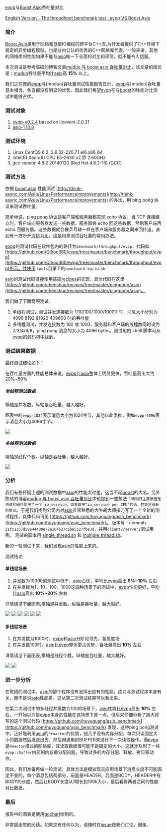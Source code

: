[evpp]与[Boost.Asio]吞吐量对比

[English Version：The throughput benchmark test : evpp VS Boost.Asio](benchmark_throughput_vs_asio_cn.md)

### 简介

[Boost.Asio]是用于网络和低层IO编程的跨平台C++库,为开发者提供了C++环境下稳定的异步编程模型。也是业内公认的优秀的C++网络库代表。一般来讲，其他的网络库的性能如果不能与[asio]做一下全面的对比和评测，就不能令人信服。

本次测试是参考陈硕的博客文章[muduo 与 boost asio 吞吐量对比](http://blog.csdn.net/Solstice/article/details/5863411)，该文章的结论是：[muduo]吞吐量平均比[asio]高 **15%** 以上。

我们之前做的[evpp]与[moduo]吞吐量测试性能报告显示，[evpp]与[moduo]吞吐量基本相当，各自都没有明显的优势。因此我们希望[evpp]在与[boost]的性能对比测试中能够占优。

### 测试对象

1. [evpp-v0.2.4](https://github.com/Qihoo360/evpp/archive/v0.2.4.zip) based on libevent-2.0.21
2. [asio-1.10.8](http://www.boost.org/)

### 测试环境

1. Linux CentOS 6.2, 2.6.32-220.7.1.el6.x86_64
2. Intel(R) Xeon(R) CPU E5-2630 v2 @ 2.60GHz
3. gcc version 4.8.2 20140120 (Red Hat 4.8.2-15) (GCC) 


### 测试方法

依据 [boost.asio] 性能测试 [http://think-async.com/Asio/LinuxPerformanceImprovements](http://think-async.com/Asio/LinuxPerformanceImprovements) 的办法，用 ping pong 协议来测试吞吐量。

简单地说，ping pong 协议是客户端和服务器都实现 echo 协议。当 TCP 连接建立时，客户端向服务器发送一些数据，服务器会 echo 回这些数据，然后客户端再 echo 回服务器。这些数据就会像乒乓球一样在客户端和服务器之间来回传送，直到有一方断开连接为止。这是用来测试吞吐量的常用办法。

[evpp]的测试代码在软件包内的路径为`benchmark/throughput/evpp`，代码如[https://github.com/Qihoo360/evpp/tree/master/benchmark/throughput/evpp](https://github.com/Qihoo360/evpp/tree/master/benchmark/throughput/evpp)所示。并使用 `tools`目录下的`benchmark-build.sh`

[asio]的测试代码直接使用陈硕[recipes]的实现，具体代码在这里[https://github.com/chenshuo/recipes/tree/master/pingpong/asio](https://github.com/chenshuo/recipes/tree/master/pingpong/asio)。

我们做了下面两项测试：

1. 单线程测试，测试并发连接数为 1/10/100/1000/10000 时，消息大小分别为 4096 8192 81920 409600 时的吞吐量
2. 多线程测试，并发连接数为 100 或 1000，服务器和客户端的线程数同时设为 2/3/4/6/8，ping pong 消息的大小为 4096 bytes。测试用的 shell 脚本可从[evpp]的源码包中找到。

### 测试结果数据

最终测试结论如下：

在吞吐量方面的性能总体来说，[evpp]比[asio]整体上明显更快，吞吐量高出大约20%~50%

##### 单线程测试数据

横轴是并发数。纵轴是吞吐量，越大越好。

图表中的`evpp-1024`表示消息大小为1024字节，其他以此类推，例如`evpp-4096`表示消息大小为4096字节。

![](https://raw.githubusercontent.com/zieckey/resources/master/evpp/benchmark/throughput/evpp-vs-asio-from-chenshuo-recipes-1thread.png)

##### 多线程测试数据

横轴是线程个数。纵轴是吞吐量，越大越好。

![](https://raw.githubusercontent.com/zieckey/resources/master/evpp/benchmark/throughput/multi-thread-evpp-vs-asio-from-chenshuo-recipes.png)


### 分析

我们有些怀疑上述的测试数据中[asio]的性能太过差，这当不起[boost]的大名。另外陈硕的博客[muduo 与 boost asio 吞吐量对比](http://blog.csdn.net/Solstice/article/details/5863411)中也提到一些想法：`猜测其主要原因是测试代码只使用了一个 io_service，如果改用“io_service per CPU”的话，性能应该有所提高`。于是我们找到公司内对[asio]非常熟悉的大牛胡大师操刀写了一个全新的测试程序，具体代码请见 [https://github.com/huyuguang/asio_benchmark](https://github.com/huyuguang/asio_benchmark)。 版本号：commits `21fc1357d59644400e72a164627c1be5327fbe3d`，并用`client2/server2`测试用例。 测试的脚本用 [single_thread.sh](https://github.com/Qihoo360/evpp/blob/master/benchmark/throughput/asio/single_thread.sh) 和 [multiple_thread.sh](https://github.com/Qihoo360/evpp/blob/master/benchmark/throughput/asio/multiple_thread.sh)。


新的一轮测试下来，我们发现[asio]的性能上来的。

测试结论

#### 单线程场景

1. 并发数为10000的测试中低于，[asio]占优，平均比[evpp]高出 **5%~10%** 左右
2. 在并发数为1，10，100，1000这四种场景下的测试中，[evpp]性能更好，平均比[asio]高出 **10%~20%** 左右

详情请见下面图表,横轴是并发数。纵轴是吞吐量，越大越好。

![](https://raw.githubusercontent.com/zieckey/resources/master/evpp/benchmark/throughput/evpp-vs-asio-1thread-1024.png)
![](https://raw.githubusercontent.com/zieckey/resources/master/evpp/benchmark/throughput/evpp-vs-asio-1thread-2048.png)
![](https://raw.githubusercontent.com/zieckey/resources/master/evpp/benchmark/throughput/evpp-vs-asio-1thread-4096.png)
![](https://raw.githubusercontent.com/zieckey/resources/master/evpp/benchmark/throughput/evpp-vs-asio-1thread-8192.png)
![](https://raw.githubusercontent.com/zieckey/resources/master/evpp/benchmark/throughput/evpp-vs-asio-1thread-16384.png)
![](https://raw.githubusercontent.com/zieckey/resources/master/evpp/benchmark/throughput/evpp-vs-asio-1thread-81920.png)

#### 多线程场景

1. 在并发数为1000时，[evpp]和[asio]分阶段领先，各擅胜场
2. 在并发数100时，[asio]比[evpp]整体更占优势，吞吐量高出 **10%** 左右


详情请见下面图表,横轴是线程个数。纵轴是吞吐量，越大越好。



![](https://raw.githubusercontent.com/zieckey/resources/master/evpp/benchmark/throughput/evpp-vs-asio-multi-thread-100connection-16384.png)
![](https://raw.githubusercontent.com/zieckey/resources/master/evpp/benchmark/throughput/evpp-vs-asio-multi-thread-1000connection-16384.png)

### 进一步分析

在陈硕的测试中，[asio]的那个程序没有发挥出应有的性能，绝对与测试程序本身有关，而不是说[asio]性能差，这从第二次测试结果可以看出来。

在第二次测试中的多线程并发数为100的场景下，[asio]性能比[evpp]高出 **10%** 左右，一开始以为是[evpp]本身的性能在该场景下差一点，但后来仔细分析了胡大师写的这个测试代码 [https://github.com/huyuguang/asio_benchmark](https://github.com/huyuguang/asio_benchmark) 发现，这种ping pong测试中，正好能利用[asio]的`Proactor`的优势，他几乎没有内存分配，每次只读固定大小的数据然后发送出去，然后用通用的BUFFER来进行下一次读取操作。而[evpp]是`Reactor`模式的网络库，其读取数据很可能不是固定的大小，这就涉及到了一些`evpp::Buffer`内部的内存重分配问题，导致过多的内存分配、释放、拷贝等动作。

因此，我们准备再做一轮测试，具体方法是模拟现实应用场景下消息长度不可能固定不变的，每个消息包括两部分，前面是HEADER，后面是BODY，HEADER中有BODY的长度，然后让BODY长度从1增长到100k大小，最后看看两者之间的性能对比数据。

### 最后 

报告中的图表是使用[gochart]绘制的。

非常感谢您的阅读。如果您有任何以为，请随时在[issue](https://github.com/Qihoo360/evpp/issues)跟我们讨论。谢谢。

[Boost.Asio]:http://www.boost.org/
[boost.asio]:http://www.boost.org/
[asio]:http://www.boost.org/
[boost]:http://www.boost.org/
[evpp]:https://github.com/Qihoo360/evpp
[muduo]:https://github.com/chenshuo/muduo
[libevent2]:https://github.com/libevent/libevent
[libevent]:https://github.com/libevent/libevent
[Golang]:https://golang.org
[Buffer]:https://github.com/Qihoo360/evpp/blob/master/evpp/buffer.h
[recipes]:https://github.com/chenshuo/recipes
[gochart]:https://github.com/zieckey/gochart/